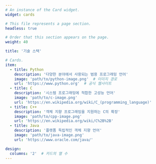 ```yaml
---
# An instance of the Card widget.
widget: cards

# This file represents a page section.
headless: true

# Order that this section appears on the page.
weight: 40

title: '기술 스택'

# Cards.
item:
  - title: Python
    description: '다양한 분야에서 사용되는 범용 프로그래밍 언어'
    image: 'path/to/python-image.png'  # 이미지 경로
    url: 'https://www.python.org'  # 공식 웹사이트
  - title: C
    description: '시스템 프로그래밍에 적합한 고성능 언어'
    image: 'path/to/c-image.png'
    url: 'https://en.wikipedia.org/wiki/C_(programming_language)'
  - title: C++
    description: '객체 지향 프로그래밍을 지원하는 C의 확장'
    image: 'path/to/cpp-image.png'
    url: 'https://en.wikipedia.org/wiki/C%2B%2B'
  - title: Java
    description: '플랫폼 독립적인 객체 지향 언어'
    image: 'path/to/java-image.png'
    url: 'https://www.oracle.com/java/'

design:
  columns: '2'  # 카드의 열 수
---
```

